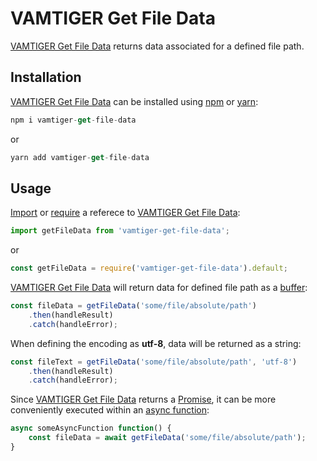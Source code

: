 # VAMTIGER Get File Data
[VAMTIGER Get File Data](https://github.com/vamtiger-project/vamtiger-get-file-data) returns data associated for a defined file path.

## Installation
[VAMTIGER Get File Data](https://github.com/vamtiger-project/vamtiger-get-file-data) can be installed using [npm](https://www.npmjs.com/) or [yarn](https://yarnpkg.com/lang/en/):
```javascript
npm i vamtiger-get-file-data
```
or
```javascript
yarn add vamtiger-get-file-data
```

## Usage
[Import](https://developer.mozilla.org/en-US/docs/Web/JavaScript/Reference/Statements/import) or [require](https://nodejs.org/api/modules.html#modules_require) a referece to [VAMTIGER Get File Data](https://github.com/vamtiger-project/vamtiger-get-file-data):
```javascript
import getFileData from 'vamtiger-get-file-data';
```
or
```javascript
const getFileData = require('vamtiger-get-file-data').default;
```

[VAMTIGER Get File Data](https://github.com/vamtiger-project/vamtiger-get-file-data) will return data for defined file path as a [buffer](https://nodejs.org/api/buffer.html):
```javascript
const fileData = getFileData('some/file/absolute/path')
    .then(handleResult)
    .catch(handleError);
```

When defining the encoding as **utf-8**, data will be returned as a string:
```javascript
const fileText = getFileData('some/file/absolute/path', 'utf-8')
    .then(handleResult)
    .catch(handleError);
```

Since [VAMTIGER Get File Data](https://github.com/vamtiger-project/vamtiger-get-file-data) returns a [Promise](https://developer.mozilla.org/en-US/docs/Web/JavaScript/Reference/Global_Objects/Promise), it can be more conveniently executed within an [async function](https://developer.mozilla.org/en-US/docs/Web/JavaScript/Reference/Statements/async_function):
```javascript
async someAsyncFunction function() {
    const fileData = await getFileData('some/file/absolute/path');
}
```
